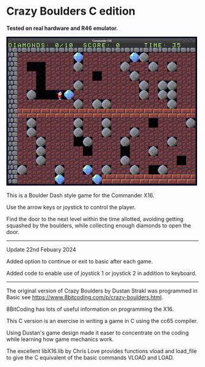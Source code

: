 # Crazy Boulders C edition
**Tested on real hardware and R46 emulator.**

![CrazyBoulders screenshot](/image/CrazyBoulders500x390.png)



This is a Boulder Dash style game for the Commander X16.

Use the arrow keys or joystick to control the player.

Find the door to the next level within the time allotted, avoiding getting squashed by the boulders, while collecting enough diamonds to open the door.

-----------------------------------------------------------------------------
Update 22nd Febuary 2024

Added option to continue or exit to basic after each game.

Added code to enable use of joystick 1 or joystick 2 in addition to keyboard.

-----------------------------------------------------------------------------

The original version of Crazy Boulders by Dustan Strakl was programmed in Basic see https://www.8bitcoding.com/p/crazy-boulders.html.

8BitCoding has lots of useful information on programming the X16.

This C version is an exercise in writing a game in C using the cc65 compiler.

Using Dustan's game design made it easer to concentrate on the coding while learning how game mechanics work.

The excellent libX16.lib by Chris Love provides functions vload and load_file to give the C equivalent of the basic commands VLOAD and LOAD.
